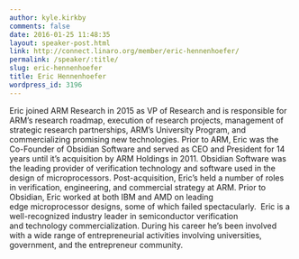 ```yaml
---
author: kyle.kirkby
comments: false
date: 2016-01-25 11:48:35
layout: speaker-post.html
link: http://connect.linaro.org/member/eric-hennenhoefer/
permalink: /speaker/:title/
slug: eric-hennenhoefer
title: Eric Hennenhoefer
wordpress_id: 3196
---
```


Eric joined ARM Research in 2015 as VP of Research and is responsible for ARM’s research roadmap, execution of research projects, management of strategic research partnerships, ARM’s University Program, and commercializing promising new technologies.
Prior to ARM, Eric was the Co-Founder of Obsidian Software and served as CEO and President for 14 years until it’s acquisition by ARM Holdings in 2011. Obsidian Software was the leading provider of verification technology and software used in the design of microprocessors. Post-acquisition, Eric’s held a number of roles in verification, engineering, and commercial strategy at ARM.
Prior to Obsidian, Eric worked at both IBM and AMD on leading edge microprocessor designs, some of which failed spectacularly.  Eric is a well-recognized industry leader in semiconductor verification and technology commercialization. During his career he’s been involved with a wide range of entrepreneurial activities involving universities, government, and the entrepreneur community.